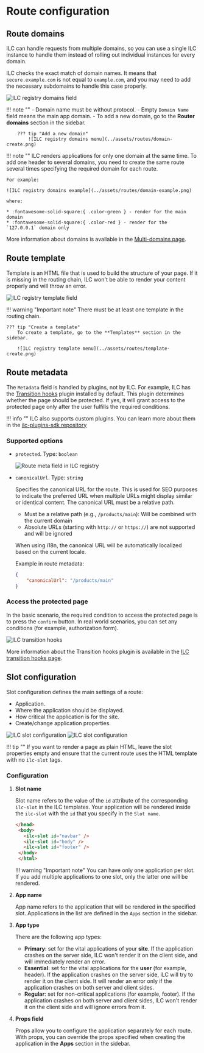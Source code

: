 # Route configuration

## Route domains

ILC can handle requests from multiple domains, so you can use a single ILC instance to handle them instead of rolling out individual instances for every domain.

ILC checks the exact match of domain names. It means that `secure.example.com` is not equal to `example.com`, and you may need to add the necessary subdomains to handle this case properly.

![ILC registry domains field](../assets/routes/domain-field.png)

!!! note "" - Domain name must be without protocol. - Empty `Domain Name` field means the main app domain. - To add a new domain, go to the **Router domains** section in the sidebar.

        ??? tip "Add a new domain"
            ![ILC registry domains menu](../assets/routes/domain-create.png)

!!! note ""
ILC renders applications for only one domain at the same time. To add one header to several domains, you need to create the same route several times specifying the required domain for each route.

    For example:

    ![ILC registry domains example](../assets/routes/domain-example.png)

    where:

    * :fontawesome-solid-square:{ .color-green } - render for the main domain
    * :fontawesome-solid-square:{ .color-red } - render for the `127.0.0.1` domain only

More information about domains is available in the [Multi-domains page](../multi-domains.md).

## Route template

Template is an HTML file that is used to build the structure of your page. If it is missing in the routing chain, ILC won't be able to render your content properly and will throw an error.

![ILC registry template field](../assets/routes/template-field.png)

!!! warning "Important note"
There must be at least one template in the routing chain.

    ??? tip "Create a template"
        To create a template, go to the **Templates** section in the sidebar.

        ![ILC registry template menu](../assets/routes/template-create.png)

## Route metadata

The `Metadata` field is handled by plugins, not by ILC. For example, ILC has the [Transition hooks](https://github.com/namecheap/ilc-plugins-sdk/tree/master/src/plugins/transitionHooks) plugin installed by default. This plugin determines whether the page should be protected. If yes, it will grant access to the protected page only after the user fulfills the required conditions.

!!! info ""
ILC also supports custom plugins. You can learn more about them in the [ilc-plugins-sdk repository](https://github.com/namecheap/ilc-plugins-sdk)

### Supported options

-   `protected`. Type: `boolean`

    ![Route meta field in ILC registry](../assets/route_meta_field.gif)

-   `canonicalUrl`. Type: `string`

    Specifies the canonical URL for the route. This is used for SEO purposes to indicate the preferred URL when multiple URLs might display similar or identical content. The canonical URL must be a relative path.

    -   Must be a relative path (e.g., `/products/main`): Will be combined with the current domain
    -   Absolute URLs (starting with `http://` or `https://`) are not supported and will be ignored

    When using i18n, the canonical URL will be automatically localized based on the current locale.

    Example in route metadata:

    ```json
    {
        "canonicalUrl": "/products/main"
    }
    ```

### Access the protected page

In the basic scenario, the required condition to access the protected page is to press the `confirm` button. In real world scenarios, you can set any conditions (for example, authorization form).

![ILC transition hooks](../assets/transition_hooks.gif)

More information about the Transition hooks plugin is available in the [ILC transition hooks page](../transition_hooks.md).

## Slot configuration

Slot configuration defines the main settings of a route:

-   Application.
-   Where the application should be displayed.
-   How critical the application is for the site.
-   Create/change application properties.

![ILC slot configuration](../assets/routes/slot-configuration1.png)
![ILC slot configuration](../assets/routes/slot-configuration2.png)

!!! tip ""
If you want to render a page as plain HTML, leave the slot properties empty and ensure that the current route uses the HTML template with no `ilc-slot` tags.

### Configuration

1. **Slot name**

    Slot name refers to the value of the `id` attribute of the corresponding `ilc-slot` in the ILC templates. Your application will be rendered inside the `ilc-slot` with the `id` that you specify in the `Slot name`.

    ```html
    </head>
     <body>
       <ilc-slot id="navbar" />
       <ilc-slot id="body" />
       <ilc-slot id="footer" />
     </body>
     </html>
    ```

    !!! warning "Important note"
    You can have only one application per slot. If you add multiple applications to one slot, only the latter one will be rendered.

1. **App name**

    App name refers to the application that will be rendered in the specified slot. Applications in the list are defined in the `Apps` section in the sidebar.

1. **App type**

    There are the following app types:

    - **Primary**: set for the vital applications of your **site**. If the application crashes on the server side, ILC won't render it on the client side, and will immediately render an error.
    - **Essential**: set for the vital applications for the **user** (for example, header). If the application crashes on the server side, ILC will try to render it on the client side. It will render an error only if the application crashes on both server and client sides.
    - **Regular**: set for non-critical applications (for example, footer). If the application crashes on both server and client sides, ILC won't render it on the client side and will ignore errors from it.

1. **Props field**

    Props allow you to configure the application separately for each route. With props, you can override the props specified when creating the application in the **Apps** section in the sidebar.
